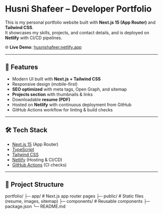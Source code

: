 # Husni Shafeer – Developer Portfolio

This is my personal portfolio website built with **Next.js 15 (App Router)** and **Tailwind CSS**.  
It showcases my skills, projects, and contact details, and is deployed on **Netlify** with CI/CD pipelines.

🌐 **Live Demo**: [husnishafeer.netlify.app](https://husnishafeer.netlify.app)

---

## 🚀 Features
- Modern UI built with **Next.js + Tailwind CSS**
- Responsive design (mobile-first)
- **SEO optimized** with meta tags, Open Graph, and sitemap
- **Projects section** with thumbnails & links
- Downloadable **resume (PDF)**
- Hosted on **Netlify** with continuous deployment from GitHub
- GitHub Actions workflow for linting & build checks

---

## 🛠️ Tech Stack
- [Next.js 15](https://nextjs.org/) (App Router)
- [TypeScript](https://www.typescriptlang.org/)
- [Tailwind CSS](https://tailwindcss.com/)
- [Netlify](https://www.netlify.com/) (Hosting & CI/CD)
- [GitHub Actions](https://docs.github.com/en/actions) (CI checks)

---

## 📂 Project Structure
portfolio/
├─ app/ # Next.js app router pages
├─ public/ # Static files (resume, images, sitemap)
├─ components/ # Reusable components
├─ package.json
└─ README.md
